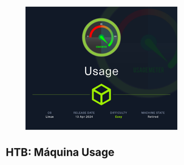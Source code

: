 <p align="center">
    <img src="imagenes/Usage.png" alt="Usage" width="400"  />
</p>

# HTB: Máquina Usage




